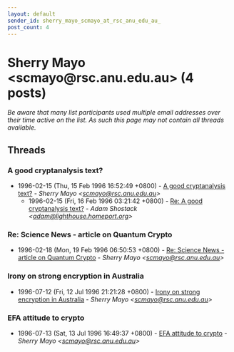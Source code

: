 ```yaml
---
layout: default
sender_id: sherry_mayo_scmayo_at_rsc_anu_edu_au_
post_count: 4
---
```


# Sherry Mayo <scmayo<span>@</span>rsc.anu.edu.au> (4 posts)

_Be aware that many list participants used multiple email addresses over their time active on the list. As such this page may not contain all threads available._

## Threads

### A good cryptanalysis text?
+ 1996-02-15 (Thu, 15 Feb 1996 16:52:49 +0800) - [A good cryptanalysis text?](/archive/1996/02/e6dff2d7bee1ce1727584fbe821f1102b2aba925459d81bcaa43b30a65c69f73) - _Sherry Mayo \<scmayo@rsc.anu.edu.au\>_
  + 1996-02-15 (Fri, 16 Feb 1996 03:21:42 +0800) - [Re: A good cryptanalysis text?](/archive/1996/02/f7e2e126790b9e29932b33e645fa501a70399afc9ef56498ba2d168eb1625180) - _Adam Shostack \<adam@lighthouse.homeport.org\>_

### Re: Science News - article on Quantum Crypto
+ 1996-02-18 (Mon, 19 Feb 1996 06:50:53 +0800) - [Re: Science News - article on Quantum Crypto](/archive/1996/02/91b84ae326e9a89fa93a5fd008fae0e6b76ded8f259cfc951a898a8181871b73) - _Sherry Mayo \<scmayo@rsc.anu.edu.au\>_

### Irony on strong encryption in Australia
+ 1996-07-12 (Fri, 12 Jul 1996 21:21:28 +0800) - [Irony on strong encryption in Australia](/archive/1996/07/e2a297068ef687bf8ec744a5406f1ffd01ca3418475bdf12f6804dff31e90b33) - _Sherry Mayo \<scmayo@rsc.anu.edu.au\>_

### EFA attitude to crypto
+ 1996-07-13 (Sat, 13 Jul 1996 16:49:37 +0800) - [EFA attitude to crypto](/archive/1996/07/4951ef801fa63d81847ac25c5644314023576f4cd360621efede3b35d63ab727) - _Sherry Mayo \<scmayo@rsc.anu.edu.au\>_

